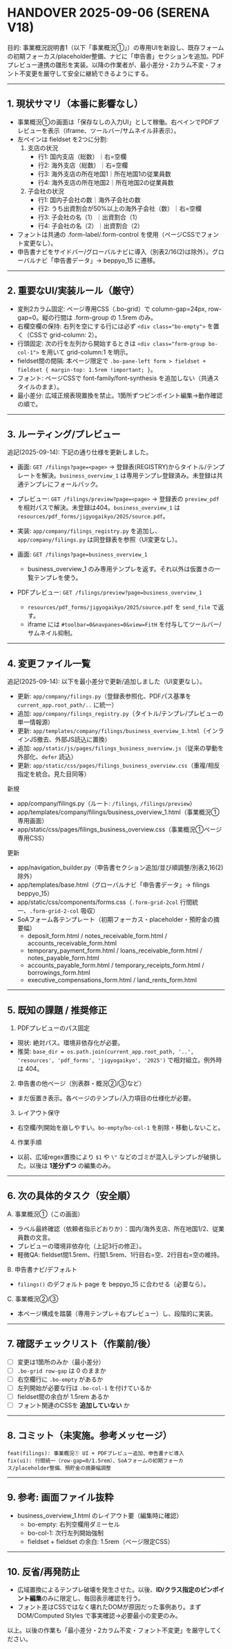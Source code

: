 # HANDOVER 2025-09-06 (SERENA V18)

目的: 事業概況説明書1（以下「事業概況①」）の専用UIを新設し、既存フォームの初期フォーカス/placeholder整備、ナビに「申告書」セクションを追加。PDFプレビュー連携の雛形を実装。以降の作業者が、最小差分・2カラム不変・フォント不変更を厳守して安全に継続できるようにする。

---

## 1. 現状サマリ（本番に影響なし）
- 事業概況①の画面は「保存なしの入力UI」として稼働。右ペインでPDFプレビューを表示（iframe、ツールバー/サムネイル非表示）。
- 左ペインは fieldset を2つに分割:
  1) 支店の状況
     - 行1: 国内支店（総数）｜右=空欄
     - 行2: 海外支店（総数）｜右=空欄
     - 行3: 海外支店の所在地国1｜所在地国1の従業員数
     - 行4: 海外支店の所在地国2｜所在地国2の従業員数
  2) 子会社の状況
     - 行1: 国内子会社の数｜海外子会社の数
     - 行2: うち出資割合が50%以上の海外子会社（数）｜右=空欄
     - 行3: 子会社の名（1）｜出資割合（1）
     - 行4: 子会社の名（2）｜出資割合（2）
- フォントは共通の .form-label/.form-control を使用（ページCSSでフォント変更なし）。
- 申告書ナビをサイドバー/グローバルナビに導入（別表2/16(2)は除外）。グローバルナビ「申告書データ」→ beppyo_15 に遷移。

---

## 2. 重要なUI/実装ルール（厳守）
- 変則2カラム固定: ページ専用CSS（.bo-grid）で column-gap=24px, row-gap=0。縦の行間は .form-group の 1.5rem のみ。
- 右欄空欄の保持: 右列を空にする行には必ず `<div class="bo-empty">` を置く（CSSで grid-column: 2）。
- 行頭固定: 次の行を左列から開始するときは `<div class="form-group bo-col-1">` を用いて grid-column:1 を明示。
- fieldset間の間隔: 本ページ限定で `.bo-pane-left form > fieldset + fieldset { margin-top: 1.5rem !important; }`。
- フォント: ページCSSで font-family/font-synthesis を追加しない（共通スタイルのまま）。
- 最小差分: 広域正規表現置換を禁止。1箇所ずつピンポイント編集→動作確認の順で。

---

## 3. ルーティング/プレビュー
追記(2025-09-14): 下記の通り仕様を更新しました。
- 画面: `GET /filings?page=<page>` → 登録表(REGISTRY)からタイトル/テンプレートを解決。`business_overview_1` は専用テンプレ登録済み。未登録は共通テンプレにフォールバック。
- プレビュー: `GET /filings/preview?page=<page>` → 登録表の `preview_pdf` を相対パスで解決。未登録は404。`business_overview_1` は `resources/pdf_forms/jigyogaikyo/2025/source.pdf`。
- 実装: `app/company/filings_registry.py` を追加し、`app/company/filings.py` は同登録表を参照（UI変更なし）。

- 画面: `GET /filings?page=business_overview_1`
  - business_overview_1 のみ専用テンプレを返す。それ以外は仮置きの一覧テンプレを使う。
- PDFプレビュー: `GET /filings/preview?page=business_overview_1`
  - `resources/pdf_forms/jigyogaikyo/2025/source.pdf` を `send_file` で返す。
  - iframe には `#toolbar=0&navpanes=0&view=FitH` を付与してツールバー/サムネイル抑制。

---

## 4. 変更ファイル一覧
追記(2025-09-14): 以下を最小差分で更新/追加しました（UI変更なし）。
- 更新: `app/company/filings.py`（登録表参照化、PDFパス基準を `current_app.root_path/..` に統一）
- 追加: `app/company/filings_registry.py`（タイトル/テンプレ/プレビューの単一情報源）
- 更新: `app/templates/company/filings/business_overview_1.html`（インラインJS撤去、外部JS読込に置換）
- 追加: `app/static/js/pages/filings_business_overview.js`（従来の挙動を外部化、`defer` 読込）
- 更新: `app/static/css/pages/filings_business_overview.css`（重複/相反指定を統合。見た目同等）

新規
- app/company/filings.py（ルート: `/filings`, `/filings/preview`）
- app/templates/company/filings/business_overview_1.html（事業概況①専用画面）
- app/static/css/pages/filings_business_overview.css（事業概況①ページ専用CSS）

更新
- app/navigation_builder.py（申告書セクション追加/並び順調整/別表2,16(2)除外）
- app/templates/base.html（グローバルナビ「申告書データ」→ filings beppyo_15）
- app/static/css/components/forms.css（`.form-grid-2col` 行間統一、`.form-grid-2-col` 吸収）
- SoAフォーム各テンプレート（初期フォーカス・placeholder・預貯金の摘要幅）
  - deposit_form.html / notes_receivable_form.html / accounts_receivable_form.html
  - temporary_payment_form.html / loans_receivable_form.html / notes_payable_form.html
  - accounts_payable_form.html / temporary_receipts_form.html / borrowings_form.html
  - executive_compensations_form.html / land_rents_form.html

---

## 5. 既知の課題 / 推奨修正
1) PDFプレビューのパス固定
- 現状: 絶対パス。環境非依存化が必要。
- 推奨: `base_dir = os.path.join(current_app.root_path, '..', 'resources', 'pdf_forms', 'jigyogaikyo', '2025')` で相対組立。例外時は 404。

2) 申告書の他ページ（別表群・概況②/③など）
- まだ仮置き表示。各ページのテンプレ/入力項目の仕様化が必要。

3) レイアウト保守
- 右空欄/列開始を崩しやすい。`bo-empty`/`bo-col-1` を削除・移動しないこと。

4) 作業手順
- 以前、広域regex置換により `$1` や `\"` などのゴミが混入しテンプレが破損した。以後は **1差分ずつ** の編集のみ。

---

## 6. 次の具体的タスク（安全順）
A. 事業概況①（この画面）
- ラベル最終確認（依頼者指示どおりか）：国内/海外支店、所在地国1/2、従業員数の文言。
- プレビューの環境非依存化（上記3行の修正）。
- 軽微QA: fieldset間1.5rem、行間1.5rem、1行目右=空、2行目右=空の維持。

B. 申告書ナビ/デフォルト
- `filings()` のデフォルト page を beppyo_15 に合わせる（必要なら）。

C. 事業概況②/③
- 本ページ構成を踏襲（専用テンプレ＋右プレビュー）し、段階的に実装。

---

## 7. 確認チェックリスト（作業前/後）
- [ ] 変更は1箇所のみか（最小差分）
- [ ] `.bo-grid row-gap` は 0 のままか
- [ ] 右空欄行に `.bo-empty` があるか
- [ ] 左列開始が必要な行は `.bo-col-1` を付けているか
- [ ] fieldset間の余白が 1.5rem あるか
- [ ] フォント関連のCSSを **追加していない** か

---

## 8. コミット（未実施。参考メッセージ）
```
feat(filings): 事業概況① UI + PDFプレビュー追加、申告書ナビ導入
fix(ui): 行間統一（row-gap=0/1.5rem）、SoAフォームの初期フォーカス/placeholder整備、預貯金の摘要幅調整
```

---

## 9. 参考: 画面ファイル抜粋
- business_overview_1.html のレイアウト要（編集時に確認）
  - bo-empty: 右列空欄用ダミーセル
  - bo-col-1: 次行左列開始強制
  - fieldset + fieldset の余白: 1.5rem（ページ限定CSS）

---

## 10. 反省/再発防止
- 広域置換によるテンプレ破壊を発生させた。以後、**ID/クラス指定のピンポイント編集**のみに限定し、毎回表示確認を行う。
- フォント差はCSSではなく壊れたDOMが原因だった事例あり。まず DOM/Computed Styles で事実確認→必要最小の変更のみ。

以上。以後の作業も「最小差分・2カラム不変・フォント不変更」を厳守してください。
